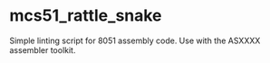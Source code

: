 # mcs51_rattle_snake
Simple linting script for 8051 assembly code. Use with the ASXXXX assembler toolkit.
